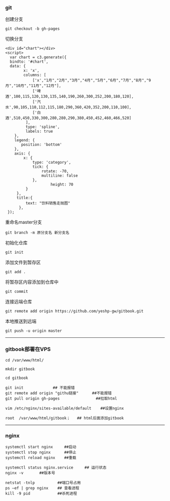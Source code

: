 ### git

创建分支

```
git checkout -b gh-pages
```

切换分支

```
<div id="chart"></div>
<script>
  var chart = c3.generate({
  bindto: '#chart',
  data: {
        x: 'x',
        columns: [
            ['x',"1月","2月","3月","4月","5月","6月","7月","8月","9月","10月","11月","12月"],
            ['啤酒',100,115,120,130,135,140,190,260,300,252,200,180,120],
            ['汽水',90,105,110,112,115,180,290,360,420,352,200,110,100],
            ['白酒',510,450,330,300,280,280,290,380,450,452,460,466,520]
         ],
         type: 'spline',
         labels: true
    },
    legend: {
       position: 'bottom'
    },
    axis: {
        x: {
            type: 'category',
            tick: {
                rotate: -70,
                multiline: false
            },
                    height: 70
         }
     },
     title:{
         text: "饮料销售走抛图"
      },
 });
```

重命名master分支

```
git branch -m 原分支名 新分支名
```

初始化仓库

```
git init
```

添加文件到暂存区

```
git add .
```

将暂存区内容添加到仓库中

```
git commit 
```

连接远端仓库

```
git remote add origin https://github.com/yeshp-gw/gitbook.git
```

本地推送到远端

```
git push -u origin master
```

------

### gitbook部署在VPS

```
cd /var/www/html/     
```

```
mkdir gitbook
```

```
cd gitbook          
```

```
git init             ## 不能报错
git remote add origin "githu链接"      ##不能报错
git pull origin gh-pages                ##拉取html
```

```
vim /etc/nginx/sites-available/default    ##设置nginx
```

```
root  /var/www/html/gitbook；   ## html后面添加gitbook
```

------

### nginx

```
systemctl start nginx     ##启动
systemctl stop nginx      ##停止
systemctl reload nginx    ##重载
```

```
systemctl status nginx.service     ## 运行状态
nginx -v       ##版本号
```

```
netstat -tnlp          ##端口号占用
ps –ef | grep nginx    ## 查看进程
kill -9 pid            ##杀死进程
```

<div id="chart"></div>
<script>
  var chart = c3.generate({
  bindto: '#chart',
  data: {
        x: 'x',
        columns: [
            ['x',"1月","2月","3月","4月","5月","6月","7月","8月","9月","10月","11月","12月"],
            ['啤酒',100,115,120,130,135,140,190,260,300,252,200,180,120],
            ['汽水',90,105,110,112,115,180,290,360,420,352,200,110,100],
            ['白酒',510,450,330,300,280,280,290,380,450,452,460,466,520]
         ],
         type: 'spline',
         labels: true
    },
    legend: {
       position: 'bottom'
    },
    axis: {
        x: {
            type: 'category',
            tick: {
                rotate: -70,
                multiline: false
            },
                    height: 70
         }
     },
     title:{
         text: "饮料销售走抛图"
      },
 });
